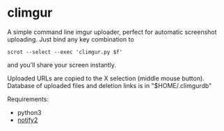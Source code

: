 climgur
=======

A simple command line imgur uploader, perfect for automatic
screenshot uploading.
Just bind any key combination to

    scrot --select --exec 'climgur.py $f'

and you'll share your screen instantly.

Uploaded URLs are copied to the X selection (middle mouse button).
Database of uploaded files and deletion links is in "$HOME/.climgurdb"

Requirements:
* python3
* [notify2](http://pypi.python.org/pypi/notify2)

